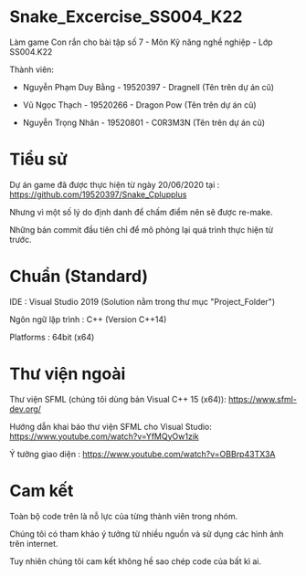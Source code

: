 # Snake_Excercise_SS004_K22

Làm game Con rắn cho bài tập số 7 - Môn Kỹ năng nghề nghiệp - Lớp SS004.K22

Thành viên: 

- Nguyễn Phạm Duy Bằng - 19520397 - Dragnell (Tên trên dự án cũ)

- Vũ Ngọc Thạch - 19520266 - Dragon Pow (Tên trên dự án cũ)

- Nguyễn Trọng Nhân - 19520801 - C0R3M3N (Tên trên dự án cũ)

# Tiểu sử

Dự án game đã được thực hiện từ ngày 20/06/2020 tại : https://github.com/19520397/Snake_Cplupplus

Nhưng vì một số lý do định danh để chấm điểm nên sẽ được re-make.

Những bản commit đầu tiên chỉ để mô phỏng lại quá trình thực hiện từ trước.

# Chuẩn (Standard)

IDE : Visual Studio 2019 (Solution nằm trong thư mục "Project_Folder")

Ngôn ngữ lập trình : C++ (Version C++14)

Platforms : 64bit (x64)

# Thư viện ngoài

Thư viện SFML (chúng tôi dùng bản Visual C++ 15 (x64)): https://www.sfml-dev.org/

Hướng dẫn khai báo thư viện SFML cho Visual Studio: https://www.youtube.com/watch?v=YfMQyOw1zik

Ý tưởng giao diện : https://www.youtube.com/watch?v=OBBrp43TX3A

# Cam kết

Toàn bộ code trên là nỗ lực của từng thành viên trong nhóm. 

Chúng tôi có tham khảo ý tưởng từ nhiều nguồn và sử dụng các hình ảnh trên internet.

Tuy nhiên chúng tôi cam kết không hề sao chép code của bất kì ai.
